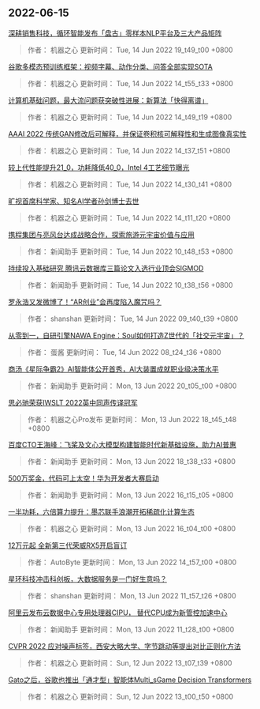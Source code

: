 
## 2022-06-15

 [深耕销售科技，循环智能发布「盘古」零样本NLP平台及三大产品矩阵](https://www.jiqizhixin.com/articles/2022-06-14-11)

> 作者： 机器之心  更新时间： Tue, 14 Jun 2022 19_t49_t00 +0800

 [谷歌多模态预训练框架：视频字幕、动作分类、问答全部实现SOTA](https://www.jiqizhixin.com/articles/2022-06-14-10)

> 作者： 机器之心  更新时间： Tue, 14 Jun 2022 14_t55_t33 +0800

 [计算机基础问题，最大流问题获突破性进展：新算法「快得离谱」](https://www.jiqizhixin.com/articles/2022-06-14-9)

> 作者： 机器之心  更新时间： Tue, 14 Jun 2022 14_t49_t19 +0800

 [AAAI 2022   传统GAN修改后可解释，并保证卷积核可解释性和生成图像真实性](https://www.jiqizhixin.com/articles/2022-06-14-8)

> 作者： 机器之心  更新时间： Tue, 14 Jun 2022 14_t37_t51 +0800

 [较上代性能提升21_0，功耗降低40_0，Intel 4工艺细节曝光](https://www.jiqizhixin.com/articles/2022-06-14-7)

> 作者： 机器之心  更新时间： Tue, 14 Jun 2022 14_t30_t41 +0800

 [旷视首席科学家、知名AI学者孙剑博士去世](https://www.jiqizhixin.com/articles/2022-06-14-6)

> 作者： 机器之心  更新时间： Tue, 14 Jun 2022 14_t11_t20 +0800

 [携程集团与亮风台达成战略合作，探索旅游元宇宙价值与应用](https://www.jiqizhixin.com/articles/2022-06-14-5)

> 作者： 新闻助手  更新时间： Tue, 14 Jun 2022 10_t48_t53 +0800

 [持续投入基础研究 腾讯云数据库三篇论文入选行业顶会SIGMOD](https://www.jiqizhixin.com/articles/2022-06-14-4)

> 作者： 新闻助手  更新时间： Tue, 14 Jun 2022 10_t38_t56 +0800

 [罗永浩又发微博了！“AR创业”会再度陷入魔咒吗？](https://www.jiqizhixin.com/articles/2022-06-14-2)

> 作者： shanshan  更新时间： Tue, 14 Jun 2022 09_t40_t39 +0800

 [从零到一，自研引擎NAWA Engine：Soul如何打造Z世代的「社交元宇宙」？](https://www.jiqizhixin.com/articles/2022-06-14)

> 作者： 蛋酱  更新时间： Tue, 14 Jun 2022 08_t24_t36 +0800

 [商汤《星际争霸2》AI智能体公开首秀，AI大装置成就职业级决策水平](https://www.jiqizhixin.com/articles/2022-06-13-8)

> 作者： 新闻助手  更新时间： Mon, 13 Jun 2022 20_t05_t00 +0800

 [思必驰荣获IWSLT 2022英中同声传译冠军](https://www.jiqizhixin.com/articles/2022-06-13-7)

> 作者： 机器之心Pro发布  更新时间： Mon, 13 Jun 2022 18_t45_t48 +0800

 [百度CTO王海峰：飞桨及文心大模型构建智能时代新基础设施，助力AI普惠](https://www.jiqizhixin.com/articles/2022-06-13-6)

> 作者： 新闻助手  更新时间： Mon, 13 Jun 2022 18_t38_t33 +0800

 [500万奖金，代码可上太空！华为开发者大赛启动](https://www.jiqizhixin.com/articles/2022-06-13-5)

> 作者： 新闻助手  更新时间： Mon, 13 Jun 2022 16_t15_t05 +0800

 [一半功耗，六倍算力提升：墨芯联手浪潮开拓稀疏化计算生态](https://www.jiqizhixin.com/articles/2022-06-13-18)

> 作者： 机器之心  更新时间： Mon, 13 Jun 2022 16_t04_t00 +0800

 [12万元起 全新第三代荣威RX5开启盲订](https://www.jiqizhixin.com/articles/2022-06-13-4)

> 作者： AutoByte  更新时间： Mon, 13 Jun 2022 14_t57_t00 +0800

 [星环科技冲击科创板，大数据服务是一门好生意吗？](https://www.jiqizhixin.com/articles/2022-06-13-2)

> 作者： shanshan  更新时间： Mon, 13 Jun 2022 11_t57_t26 +0800

 [阿里云发布云数据中心专用处理器CIPU， 替代CPU成为新管控加速中心](https://www.jiqizhixin.com/articles/2022-06-13-3)

> 作者： 新闻助手  更新时间： Mon, 13 Jun 2022 11_t28_t00 +0800

 [CVPR 2022   应对噪声标签，西安大略大学、字节跳动等提出对比正则化方法](https://www.jiqizhixin.com/articles/2022-06-12-3)

> 作者： 机器之心  更新时间： Sun, 12 Jun 2022 13_t07_t39 +0800

 [Gato之后，谷歌也推出「通才型」智能体Multi_sGame Decision Transformers](https://www.jiqizhixin.com/articles/2022-06-12-2)

> 作者： 机器之心  更新时间： Sun, 12 Jun 2022 13_t00_t50 +0800
